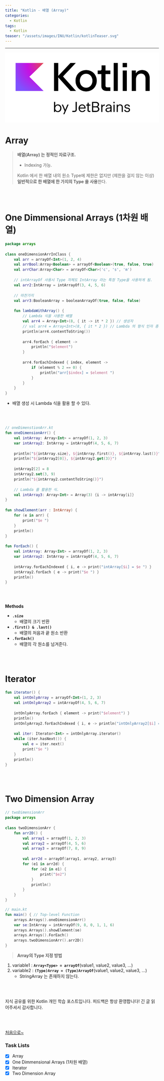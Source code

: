 ```yaml
---
title: "Kotlin - 배열 (Array)"
categories:
  - Kotlin
tags:
  - Kotlin
teaser: "/assets/images/INU/Kotlin/kotlinTeaser.svg"
---
```

<!-- Created by Chae Seung Min - CarefreeLife
Visit my Programming blog: https://carefreelife98.github.io --> 
---

![path](/assets/images/INU/Kotlin/kotlinTeaser.svg)

# Array
> **배열(Array) 는 정적인 자료구조.**
> 	- Indexing 가능.
> 
> Kotlin 에서 한 배열 내의 원소 Type에 제한은 없지만 (제한을 걸지 않는 이상) **일반적으로 한 배열에 한 가지의 Type 을 사용**한다.

<br><br>

# One Dimmensional Arrays (1차원 배열)

```kotlin
package arrays  
  
class oneDimensionArrInClass {  
    val arr = arrayOf<Int>(1, 2, 4)  
    val arrBool:Array<Boolean> = arrayOf<Boolean>(true, false, true)  
    val arrChar:Array<Char> = arrayOf<Char>('c', 's', 'm')  
  
    // intArrayOf 사용시 Type 자체도 IntArray 라는 특정 Type을 사용하게 됨.  
    val arr2:IntArray = intArrayOf(3, 4, 5, 6)  
  
    // 마찬가지  
    val arr3:BooleanArray = booleanArrayOf(true, false, false)  
  
    fun lambdaWithArray() {  
        // Lambda 식을 사용한 배열  
        val arr4 = Array<Int>(8, { it -> it * 2 }) // 생성자  
        // val arr4 = Array<Int>(8, { it * 2 }) // Lambda 의 형식 인자 종류가 하나인 경우 생략 가능  
        println(arr4.contentToString())
		
		arr4.forEach { element ->  
		    println("$element")  
		}  
  
		arr4.forEachIndexed { index, element ->  
		    if (element % 2 == 0) {  
		        println("arr[$index] = $element ")  
		    }  
		}
    }  
}
```
- 배열 생성 시 Lambda 식을 활용 할 수 있다.

<br><br>

```kotlin
// oneDimenstionArr.kt
fun oneDimensionArr() {  
    val intArray: Array<Int> = arrayOf(1, 2, 3)  
    var intArray2: IntArray = intArrayOf(4, 5, 6, 7)  
  
    println("${intArray.size}, ${intArray.first()}, ${intArray.last()}")  
    println("${intArray2[0]}, ${intArray2.get(3)}")  
  
    intArray2[2] = 8  
    intArray2.set(3, 9)  
    println("${intArray2.contentToString()}")  
  
    // Lambda 를 활용한 식.  
    val intArray3: Array<Int> = Array(3) {i -> intArray[i]}  
}  
  
fun showElement(arr : IntArray) {  
    for (e in arr) {  
        print("$e ")  
    }  
    println()  
}  
  
fun ForEach() {  
    val intArray: Array<Int> = arrayOf(1, 2, 3)  
    var intArray2: IntArray = intArrayOf(4, 5, 6, 7)  
  
    intArray.forEachIndexed { i, e -> print("intArray[$i] = $e ") }  
    intArray2.forEach { e -> print("$e ") }  
    println()  
}
```

<br><br>

**Methods**
-  **`.size`**
	- 배열의 크기 반환
- **`.first() & .last()`**
	- 배열의 처음과 끝 원소 반환
- **`.forEach()`**
	- 배열의 각 원소를 넘겨준다.

<br><br>

# Iterator
```kotlin
fun iterator() {  
    val intOnlyArray = arrayOf<Int>(1, 2, 3)  
    val intOnlyArray2 = intArrayOf(4, 5, 6, 7)  
  
    intOnlyArray.forEach { element -> print("$element") }  
    println()  
    intOnlyArray2.forEachIndexed { i, e -> println("intOnlyArray2[$i] = $e") }  
  
    val iter: Iterator<Int> = intOnlyArray.iterator()  
    while (iter.hasNext()) {  
        val e = iter.next()  
        print("$e ")  
    }  
    println()  
}
```

<br><br>

# Two Dimension Array

```kotlin
// twoDimensionArr
package arrays  
  
class twoDimensionArr {  
    fun arr2D() {  
        val array1 = arrayOf(1, 2, 3)  
        val array2 = arrayOf(4, 5, 6)  
        val array3 = arrayOf(7, 8, 9)  
  
        val arr2d = arrayOf(array1, array2, array3)  
        for (e1 in arr2d) {  
            for (e2 in e1) {  
                print("$e2")  
            }  
            println()  
        }  
    }  
}
```

```kotlin
// main.kt
fun main() { // Top-level Function  
    arrays.Arrays().oneDimensionArr()  
    var se:IntArray = intArrayOf(9, 8, 0, 1, 1, 6)  
    arrays.Arrays().showElement(se)  
    arrays.Arrays().ForEach()  
    arrays.twoDimensionArr().arr2D()  
}
```

> **Array의 Type 지정 방법**
1. variable1 : **`Array<Type> = arrayOf`**(value1, value2, value3, ...)
2. variable2 : **`(Type)Array = (Type)ArrayOf`**(value1, value2, value3, ...)
	- StringArray 는 존재하지 않는다.

<br><br>

지식 공유를 위한 Kotlin 개인 학습 포스트입니다.
피드백은 항상 환영합니다!
긴 글 읽어주셔서 감사합니다.



<br><br>

[처음으로~](#)

### Task Lists

>

- [x] Array
- [x] One Dimmensional Arrays (1차원 배열)
- [x] Iterator
- [x] Two Dimension Array
